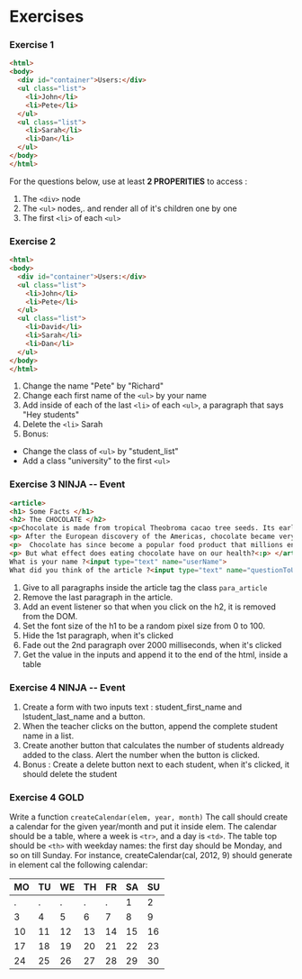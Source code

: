 # Exercises

### Exercise 1
```html run
<html>
<body>
  <div id="container">Users:</div>
  <ul class="list">
    <li>John</li>
    <li>Pete</li>
  </ul>
  <ul class="list">
    <li>Sarah</li>
    <li>Dan</li>
  </ul>
</body>
</html>
```
For the questions below, use at least **2 PROPERITIES** to access :
1. The `<div>` node
2. The `<ul>` nodes,. and render all of it's children one by one
3. The first `<li>` of each `<ul>`

### Exercise 2
```html run
<html>
<body>
  <div id="container">Users:</div>
  <ul class="list">
    <li>John</li>
    <li>Pete</li>
  </ul>
  <ul class="list">
    <li>David</li>
    <li>Sarah</li>
    <li>Dan</li>
  </ul>
</body>
</html>
```
1. Change the name "Pete" by "Richard"
2. Change each first name of the `<ul>` by your name
3. Add inside of each of the last `<li>` of each `<ul>`, a paragraph that says "Hey students"
4. Delete the `<li>` Sarah
5. Bonus: 
* Change the class of `<ul>` by "student_list"
* Add a class "university" to the first `<ul>`

### Exercise 3 **NINJA -- Event**
``` html run
<article>
<h1> Some Facts </h1>
<h2> The CHOCOLATE </h2>
<p>Chocolate is made from tropical Theobroma cacao tree seeds. Its earliest use dates back to the Olmec civilization in Mesoamerica.</p>
<p> After the European discovery of the Americas, chocolate became very popular in the wider world, and its demand exploded. </p>
<p>  Chocolate has since become a popular food product that millions enjoy every day, thanks to its unique, rich, and sweet taste.</p> 
<p> But what effect does eating chocolate have on our health?<:p> </article>
What is your name ?<input type="text" name="userName">
What did you think of the article ?<input type="text" name="questionToUser">
```

1.	Give to all paragraphs inside the article tag the class  `para_article` 
2.	Remove the last paragraph in the article.
3.	Add an event listener so that when you click on the h2, it is removed from the DOM.
4.	Set the font size of the h1 to be a random pixel size from 0 to 100.
5.	Hide the 1st paragraph, when it's clicked 
6.	Fade out the 2nd paragraph over 2000 milliseconds, when it's clicked
7.	Get the value in the inputs and append it to the end of the html, inside a table

### Exercise 4  **NINJA  -- Event**

1.	Create a form with two inputs text : student_first_name and lstudent_last_name and a button.
2.	When the teacher clicks on the button, append the complete student name in a list.
3.	Create another button that calculates the number of students aldready added to the class. Alert the number when the button is clicked.
4.	Bonus : Create a delete button next to each student, when it's clicked, it should delete the student

### Exercise 4  **GOLD**

Write a function `createCalendar(elem, year, month)`
The call should create a calendar for the given year/month and put it inside elem.
The calendar should be a table, where a week is `<tr>`, and a day is `<td>`. The table top should be `<th>` with weekday names: the first day should be Monday, and so on till Sunday.
For instance, createCalendar(cal, 2012, 9) should generate in element cal the following calendar:

MO | TU | WE | TH | FR | SA | SU
------------ | ------------- | ------------- | ------------- | ------------- | ------------- | -------------
.| . | . | . | . | 1| 2
3| 4 | 5| 6| 7 | 8 | 9 | 
10| 11 | 12| 13| 14 | 15 | 16 | 
17| 18 | 19| 20| 21 | 22 | 23 | 
24| 25 | 26| 27| 28 | 29 | 30 | 
